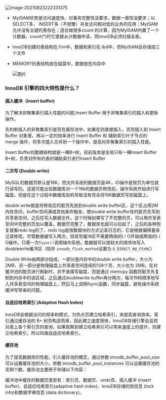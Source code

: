 ![image-20210823222331375](E:\学习笔记\typora\img\image-20210823222331375.png)

- MyISAM优势是访问速度快，对事务完整性没要求，数据一致性没要求；以SELECT多， INSERT多（不频繁）并发访问相对低的业务的应用；MyISAM允许没有主键的表存在；适合做很多count 的计算，因为MyISAM内置了一个计数器，count(*)时它直接从计数器中读，而InnoDB必须扫描全表。

- InnoDB创建的表结构在.frm中，数据和索引在.ibd中，而MyISAM会存储成三个文件

- MEMORY的表结构放在磁盘中，数据放在内存中

  ![图片](https://mmbiz.qpic.cn/mmbiz_png/ceNmtYOhbMSIaAmoSYianlwqUjqymUETljvrMbU5PaMZUOzK2hDwdm9oibJhbslSq5icicsgja5th4S3Y5ZlIuibiajA/640?wx_fmt=png&wxfrom=5&wx_lazy=1&wx_co=1)

### InnoDB  引擎的四大特性是什么？

#### 插入缓冲（Insert buffer)

为了解决非聚集索引插入性能的问题,Insert Buffer 用于非聚集索引的插入和更新操作。

先判断插入的非聚集索引是否在缓存池中，如果在则直接插入，否则插入到 Insert Buffer 对象里。再以一定的频率进行 Insert Buffer 和 辅助索引叶子节点的 merge 操作，将多次插入合并到一个操作中，提高对非聚集索引的插入性能。

Insert Buffer的数据结构就是一棵B+树，目前版本是全局只有一棵Insert Buffer B+树，负责对所有的表的辅助索引进行Insert Buffer

#### 二次写 (Double write)

MySQL的数据页默认是16K，而文件系统的数据页是4K，IO操作是按页为单位就行读写的。这就可能出现数据库对一个16k的数据页修改后，操作系统开始进行写磁盘，但是在这个过程中数据库宕机导致没有完全将16K数据页写到磁盘上。

double write就是将修改后的脏页先放到double write buffer区，这个区占用2M内存空间，buffer空间满或其他条件触发，使double write buffer存的脏页先写到共享表空间，之后在写入数据文件。这个时候如果写了不完整的页，可以用共享表空间中完整的页加以覆盖，数据页完整了，数据库也就可以拉起了，之后的各种恢复就看redo log的了。redo log是按数据块的方式记录日志的，它是根据偏移量来记录修改。尽管数据被写入两次，但双写缓冲区不需要两倍的I / O开销或两倍的I / O操作。只需一次`fsync()`调用操作系统。数据就可以按较大的顺序块写入doublewrite缓冲区（除非 `innodb_flush_method`设置为 `O_DIRECT_NO_FSYNC`）

Double Write由两部分组成，一部分是内存中的double write buffer，大小为2MB，另一部分是物理磁盘上共享表空间连续的128个页，大小也为 2MB。在对缓冲池的脏页进行刷新时，并不直接写磁盘，而是通过 memcpy 函数将脏页先复制到内存中的该区域，之后通过doublewrite buffer再分两次，每次1MB顺序地写入共享表空间的物理磁盘上，然后马上调用fsync函数，同步磁盘，避免操作系统缓冲写带来的问题。

#### 自适应哈希索引 (Adaptive Hash Index)

InnoDB会根据访问的频率和模式，为热点页建立哈希索引，来提高查询效率。索引通过缓存池的 B+ 树页构造而来，因此建立速度很快，InnoDB存储引擎会监控对表上各个索引页的查询，如果观察到建立哈希索引可以带来速度上的提升，则建立哈希索引，所以叫做自适应哈希索引。

#### 缓存池

为了提高数据库的性能，引入缓存池的概念，通过参数 innodb_buffer_pool_size 可以设置缓存池的大小，参数 innodb_buffer_pool_instances 可以设置缓存池的实例个数。缓存池主要用于存储以下内容：

缓冲池中缓存的数据页类型有：索引页、数据页、undo页、插入缓冲 (insert buffer)、自适应哈希索引(adaptive hash index)、InnoDB存储的锁信息 (lock info)和数据字典信息 (data dictionary)。